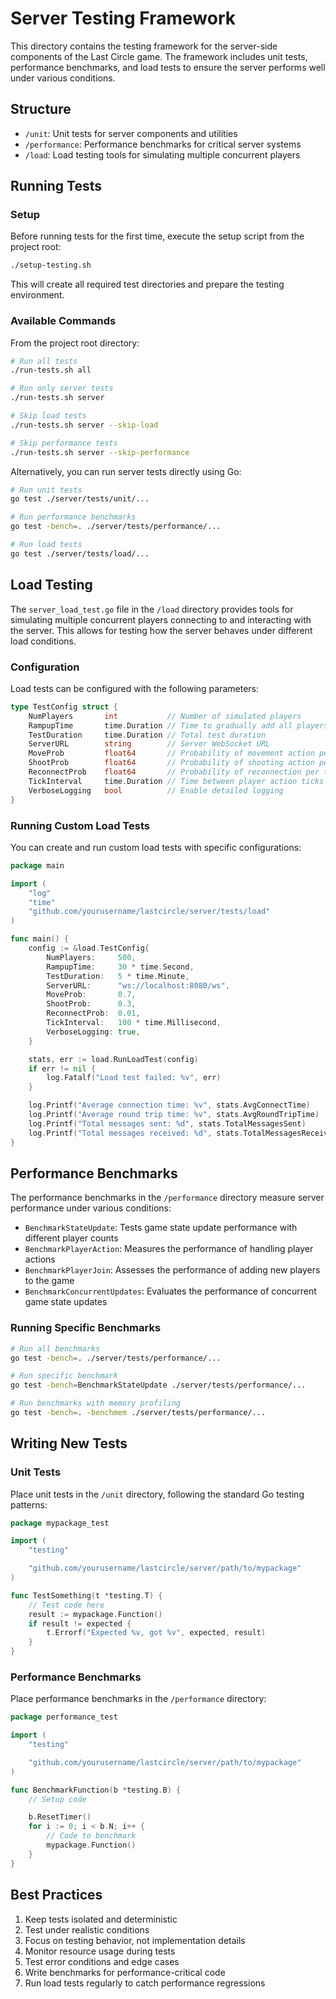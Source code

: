 # Server Testing Framework

This directory contains the testing framework for the server-side components of the Last Circle game. The framework includes unit tests, performance benchmarks, and load tests to ensure the server performs well under various conditions.

## Structure

- `/unit`: Unit tests for server components and utilities
- `/performance`: Performance benchmarks for critical server systems
- `/load`: Load testing tools for simulating multiple concurrent players

## Running Tests

### Setup

Before running tests for the first time, execute the setup script from the project root:

```bash
./setup-testing.sh
```

This will create all required test directories and prepare the testing environment.

### Available Commands

From the project root directory:

```bash
# Run all tests
./run-tests.sh all

# Run only server tests
./run-tests.sh server

# Skip load tests
./run-tests.sh server --skip-load

# Skip performance tests
./run-tests.sh server --skip-performance
```

Alternatively, you can run server tests directly using Go:

```bash
# Run unit tests
go test ./server/tests/unit/...

# Run performance benchmarks
go test -bench=. ./server/tests/performance/...

# Run load tests
go test ./server/tests/load/...
```

## Load Testing

The `server_load_test.go` file in the `/load` directory provides tools for simulating multiple concurrent players connecting to and interacting with the server. This allows for testing how the server behaves under different load conditions.

### Configuration

Load tests can be configured with the following parameters:

```go
type TestConfig struct {
    NumPlayers       int           // Number of simulated players
    RampupTime       time.Duration // Time to gradually add all players
    TestDuration     time.Duration // Total test duration
    ServerURL        string        // Server WebSocket URL
    MoveProb         float64       // Probability of movement action per tick
    ShootProb        float64       // Probability of shooting action per tick
    ReconnectProb    float64       // Probability of reconnection per tick
    TickInterval     time.Duration // Time between player action ticks
    VerboseLogging   bool          // Enable detailed logging
}
```

### Running Custom Load Tests

You can create and run custom load tests with specific configurations:

```go
package main

import (
    "log"
    "time"
    "github.com/yourusername/lastcircle/server/tests/load"
)

func main() {
    config := &load.TestConfig{
        NumPlayers:     500,
        RampupTime:     30 * time.Second,
        TestDuration:   5 * time.Minute,
        ServerURL:      "ws://localhost:8080/ws",
        MoveProb:       0.7,
        ShootProb:      0.3,
        ReconnectProb:  0.01,
        TickInterval:   100 * time.Millisecond,
        VerboseLogging: true,
    }

    stats, err := load.RunLoadTest(config)
    if err != nil {
        log.Fatalf("Load test failed: %v", err)
    }

    log.Printf("Average connection time: %v", stats.AvgConnectTime)
    log.Printf("Average round trip time: %v", stats.AvgRoundTripTime)
    log.Printf("Total messages sent: %d", stats.TotalMessagesSent)
    log.Printf("Total messages received: %d", stats.TotalMessagesReceived)
}
```

## Performance Benchmarks

The performance benchmarks in the `/performance` directory measure server performance under various conditions:

- `BenchmarkStateUpdate`: Tests game state update performance with different player counts
- `BenchmarkPlayerAction`: Measures the performance of handling player actions
- `BenchmarkPlayerJoin`: Assesses the performance of adding new players to the game
- `BenchmarkConcurrentUpdates`: Evaluates the performance of concurrent game state updates

### Running Specific Benchmarks

```bash
# Run all benchmarks
go test -bench=. ./server/tests/performance/...

# Run specific benchmark
go test -bench=BenchmarkStateUpdate ./server/tests/performance/...

# Run benchmarks with memory profiling
go test -bench=. -benchmem ./server/tests/performance/...
```

## Writing New Tests

### Unit Tests

Place unit tests in the `/unit` directory, following the standard Go testing patterns:

```go
package mypackage_test

import (
    "testing"

    "github.com/yourusername/lastcircle/server/path/to/mypackage"
)

func TestSomething(t *testing.T) {
    // Test code here
    result := mypackage.Function()
    if result != expected {
        t.Errorf("Expected %v, got %v", expected, result)
    }
}
```

### Performance Benchmarks

Place performance benchmarks in the `/performance` directory:

```go
package performance_test

import (
    "testing"

    "github.com/yourusername/lastcircle/server/path/to/mypackage"
)

func BenchmarkFunction(b *testing.B) {
    // Setup code

    b.ResetTimer()
    for i := 0; i < b.N; i++ {
        // Code to benchmark
        mypackage.Function()
    }
}
```

## Best Practices

1. Keep tests isolated and deterministic
2. Test under realistic conditions
3. Focus on testing behavior, not implementation details
4. Monitor resource usage during tests
5. Test error conditions and edge cases
6. Write benchmarks for performance-critical code
7. Run load tests regularly to catch performance regressions

